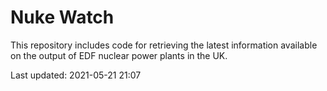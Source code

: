 # Nuke Watch

This repository includes code for retrieving the latest information available on the output of EDF nuclear power plants in the UK.

Last updated: 2021-05-21 21:07